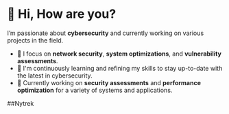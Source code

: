 # 👋 Hi, How are you?

I’m passionate about **cybersecurity** and currently working on various projects in the field. 

- 👀 I focus on **network security**, **system optimizations**, and **vulnerability assessments**.
- 🌱 I'm continuously learning and refining my skills to stay up-to-date with the latest in cybersecurity.
- 💼 Currently working on **security assessments** and **performance optimization** for a variety of systems and applications.

##Nytrek
